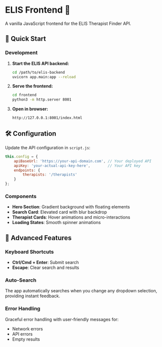 # ELIS Frontend 🎨

A vanilla JavaScript frontend for the ELIS Therapist Finder API.

## 🚀 Quick Start

### Development
1. **Start the ELIS API backend:**
   ```bash
   cd /path/to/elis-backend
   uvicorn app.main:app --reload
   ```

2. **Serve the frontend:**
   ```bash
   cd frontend
   python3 -m http.server 8001
   ```

3. **Open in browser:**
   ```
   http://127.0.0.1:8001/index.html
   ```

## 🛠️ Configuration

Update the API configuration in `script.js`:

```javascript
this.config = {
    apiBaseUrl: 'https://your-api-domain.com', // Your deployed API
    apiKey: 'your-actual-api-key-here',        // Your API key
    endpoints: {
        therapists: '/therapists'
    }
};
```

### Components
- **Hero Section**: Gradient background with floating elements
- **Search Card**: Elevated card with blur backdrop
- **Therapist Cards**: Hover animations and micro-interactions
- **Loading States**: Smooth spinner animations

## 🔧 Advanced Features

### Keyboard Shortcuts
- **Ctrl/Cmd + Enter**: Submit search
- **Escape**: Clear search and results

### Auto-Search
The app automatically searches when you change any dropdown selection, providing instant feedback.

### Error Handling
Graceful error handling with user-friendly messages for:
- Network errors
- API errors  
- Empty results
